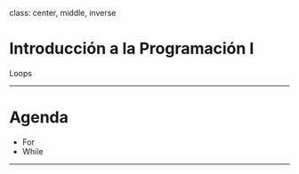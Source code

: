 class: center, middle, inverse

# Introducción a la Programación I
Loops

---

# Agenda

- For
- While

---

